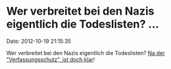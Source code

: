 Wer verbreitet bei den Nazis eigentlich die Todeslisten? \...
=============================================================

Date: 2012-10-19 21:15:35

Wer verbreitet bei den Nazis eigentlich die Todeslisten? [Na der
\"Verfassungsschutz\", ist doch
klar](http://www.rp-online.de/panorama/deutschland/v-mann-verbreitete-offenbar-todesliste-1.3034428)!
